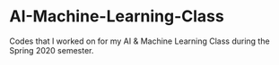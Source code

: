 # AI-Machine-Learning-Class
Codes that I worked on for my AI &amp; Machine Learning Class during the Spring 2020 semester.
